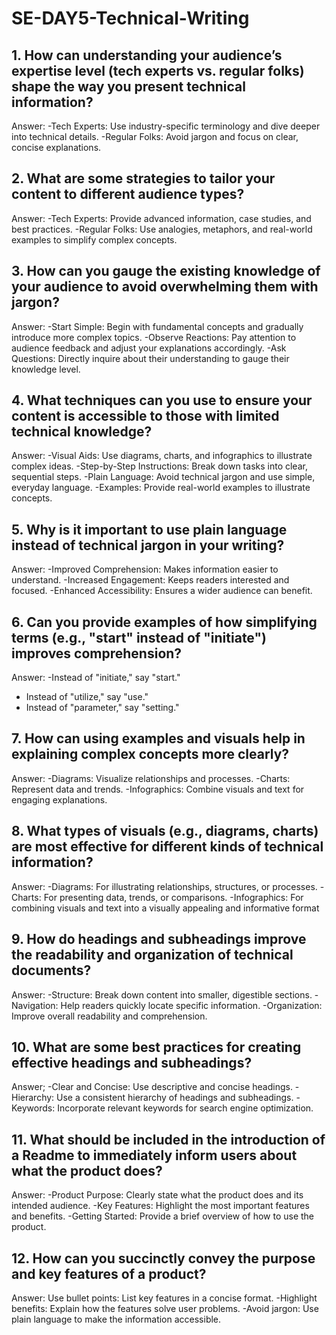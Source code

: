 # SE-DAY5-Technical-Writing
## 1. How can understanding your audience’s expertise level (tech experts vs. regular folks) shape the way you present technical information?
Answer:
-Tech Experts: Use industry-specific terminology and dive deeper into technical details.
-Regular Folks: Avoid jargon and focus on clear, concise explanations.

## 2. What are some strategies to tailor your content to different audience types?
Answer:
-Tech Experts: Provide advanced information, case studies, and best practices.
-Regular Folks: Use analogies, metaphors, and real-world examples to simplify complex concepts.

## 3. How can you gauge the existing knowledge of your audience to avoid overwhelming them with jargon?
Answer:
-Start Simple: Begin with fundamental concepts and gradually introduce more complex topics.
-Observe Reactions: Pay attention to audience feedback and adjust your explanations accordingly.
-Ask Questions: Directly inquire about their understanding to gauge their knowledge level.

## 4. What techniques can you use to ensure your content is accessible to those with limited technical knowledge?
Answer:
-Visual Aids: Use diagrams, charts, and infographics to illustrate complex ideas.
-Step-by-Step Instructions: Break down tasks into clear, sequential steps.
-Plain Language: Avoid technical jargon and use simple, everyday language.
-Examples: Provide real-world examples to illustrate concepts.


## 5. Why is it important to use plain language instead of technical jargon in your writing?
Answer:
-Improved Comprehension: Makes information easier to understand.
-Increased Engagement: Keeps readers interested and focused.
-Enhanced Accessibility: Ensures a wider audience can benefit.


## 6. Can you provide examples of how simplifying terms (e.g., "start" instead of "initiate") improves comprehension?
Answer:
-Instead of "initiate," say "start."
- Instead of "utilize," say "use."
- Instead of "parameter," say "setting."

## 7. How can using examples and visuals help in explaining complex concepts more clearly?
Answer:
-Diagrams: Visualize relationships and processes.
-Charts: Represent data and trends.
-Infographics: Combine visuals and text for engaging explanations.

## 8. What types of visuals (e.g., diagrams, charts) are most effective for different kinds of technical information?
Answer:
-Diagrams: For illustrating relationships, structures, or processes.
-Charts: For presenting data, trends, or comparisons.
-Infographics: For combining visuals and text into a visually appealing and informative format

## 9. How do headings and subheadings improve the readability and organization of technical documents?
Answer:
-Structure: Break down content into smaller, digestible sections.
-Navigation: Help readers quickly locate specific information.
-Organization: Improve overall readability and comprehension.


## 10. What are some best practices for creating effective headings and subheadings?
Answer;
-Clear and Concise: Use descriptive and concise headings.
-Hierarchy: Use a consistent hierarchy of headings and subheadings.
-Keywords: Incorporate relevant keywords for search engine optimization.


## 11. What should be included in the introduction of a Readme to immediately inform users about what the product does?
Answer:
-Product Purpose: Clearly state what the product does and its intended audience.
-Key Features: Highlight the most important features and benefits.
-Getting Started: Provide a brief overview of how to use the product.



## 12. How can you succinctly convey the purpose and key features of a product?
Answer:
Use bullet points: List key features in a concise format.
-Highlight benefits: Explain how the features solve user problems.
-Avoid jargon: Use plain language to make the information accessible.

